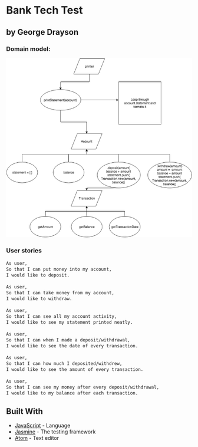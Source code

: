 # Bank Tech Test

## by George Drayson

### Domain model:

![Domain model](images/bank_test.png "Bank tech test domain model")

### User stories

```
As user,
So that I can put money into my account,
I would like to deposit.

As user,
So that I can take money from my account,
I would like to withdraw.

As user,
So that I can see all my account activity,
I would like to see my statement printed neatly.

As user,
So that I can when I made a deposit/withdrawal,
I would like to see the date of every transaction.

As user,
So that I can how much I deposited/withdrew,
I would like to see the amount of every transaction.

As user,
So that I can see my money after every deposit/withdrawal,
I would like to my balance after each transaction.
```

## Built With

* [JavaScript](https://www.javascript.com/) - Language
* [Jasmine](https://jasmine.github.io/) - The testing framework
* [Atom](https://atom.io/) - Text editor
